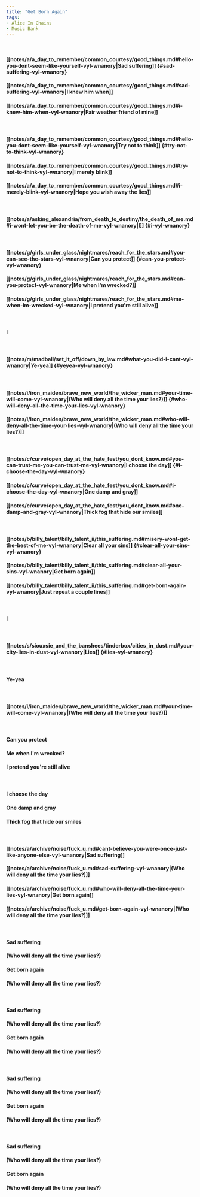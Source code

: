 ```yaml
---
title: "Get Born Again"
tags:
- Alice In Chains
- Music Bank
---
```

&nbsp;
#### [[notes/a/a_day_to_remember/common_courtesy/good_things.md#hello-you-dont-seem-like-yourself-vyl-wnanory|Sad suffering]] {#sad-suffering-vyl-wnanory}
#### [[notes/a/a_day_to_remember/common_courtesy/good_things.md#sad-suffering-vyl-wnanory|I knew him when]]
#### [[notes/a/a_day_to_remember/common_courtesy/good_things.md#i-knew-him-when-vyl-wnanory|Fair weather friend of mine]]
&nbsp;
#### [[notes/a/a_day_to_remember/common_courtesy/good_things.md#hello-you-dont-seem-like-yourself-vyl-wnanory|Try not to think]] {#try-not-to-think-vyl-wnanory}
#### [[notes/a/a_day_to_remember/common_courtesy/good_things.md#try-not-to-think-vyl-wnanory|I merely blink]]
#### [[notes/a/a_day_to_remember/common_courtesy/good_things.md#i-merely-blink-vyl-wnanory|Hope you wish away the lies]]
&nbsp;
#### [[notes/a/asking_alexandria/from_death_to_destiny/the_death_of_me.md#i-wont-let-you-be-the-death-of-me-vyl-wnanory|I]] {#i-vyl-wnanory}
&nbsp;
#### [[notes/g/girls_under_glass/nightmares/reach_for_the_stars.md#you-can-see-the-stars-vyl-wnanory|Can you protect]] {#can-you-protect-vyl-wnanory}
#### [[notes/g/girls_under_glass/nightmares/reach_for_the_stars.md#can-you-protect-vyl-wnanory|Me when I'm wrecked?]]
#### [[notes/g/girls_under_glass/nightmares/reach_for_the_stars.md#me-when-im-wrecked-vyl-wnanory|I pretend you're still alive]]
&nbsp;
#### I
&nbsp;
#### [[notes/m/madball/set_it_off/down_by_law.md#what-you-did-i-cant-vyl-wnanory|Ye-yea]] {#yeyea-vyl-wnanory}
&nbsp;
#### [[notes/i/iron_maiden/brave_new_world/the_wicker_man.md#your-time-will-come-vyl-wnanory|(Who will deny all the time your lies?)]] {#who-will-deny-all-the-time-your-lies-vyl-wnanory}
#### [[notes/i/iron_maiden/brave_new_world/the_wicker_man.md#who-will-deny-all-the-time-your-lies-vyl-wnanory|(Who will deny all the time your lies?)]]
&nbsp;
#### [[notes/c/curve/open_day_at_the_hate_fest/you_dont_know.md#you-can-trust-me-you-can-trust-me-vyl-wnanory|I choose the day]] {#i-choose-the-day-vyl-wnanory}
#### [[notes/c/curve/open_day_at_the_hate_fest/you_dont_know.md#i-choose-the-day-vyl-wnanory|One damp and gray]]
#### [[notes/c/curve/open_day_at_the_hate_fest/you_dont_know.md#one-damp-and-gray-vyl-wnanory|Thick fog that hide our smiles]]
&nbsp;
#### [[notes/b/billy_talent/billy_talent_ii/this_suffering.md#misery-wont-get-the-best-of-me-vyl-wnanory|Clear all your sins]] {#clear-all-your-sins-vyl-wnanory}
#### [[notes/b/billy_talent/billy_talent_ii/this_suffering.md#clear-all-your-sins-vyl-wnanory|Get born again]]
#### [[notes/b/billy_talent/billy_talent_ii/this_suffering.md#get-born-again-vyl-wnanory|Just repeat a couple lines]]
&nbsp;
#### I
&nbsp;
#### [[notes/s/siouxsie_and_the_banshees/tinderbox/cities_in_dust.md#your-city-lies-in-dust-vyl-wnanory|Lies]] {#lies-vyl-wnanory}
&nbsp;
#### Ye-yea
&nbsp;
#### [[notes/i/iron_maiden/brave_new_world/the_wicker_man.md#your-time-will-come-vyl-wnanory|(Who will deny all the time your lies?)]]
&nbsp;
#### Can you protect
#### Me when I'm wrecked?
#### I pretend you're still alive
&nbsp;
#### I choose the day
#### One damp and gray
#### Thick fog that hide our smiles
&nbsp;
#### [[notes/a/archive/noise/fuck_u.md#cant-believe-you-were-once-just-like-anyone-else-vyl-wnanory|Sad suffering]]
#### [[notes/a/archive/noise/fuck_u.md#sad-suffering-vyl-wnanory|(Who will deny all the time your lies?)]]
#### [[notes/a/archive/noise/fuck_u.md#who-will-deny-all-the-time-your-lies-vyl-wnanory|Get born again]]
#### [[notes/a/archive/noise/fuck_u.md#get-born-again-vyl-wnanory|(Who will deny all the time your lies?)]]
&nbsp;
#### Sad suffering
#### (Who will deny all the time your lies?)
#### Get born again
#### (Who will deny all the time your lies?)
&nbsp;
#### Sad suffering
#### (Who will deny all the time your lies?)
#### Get born again
#### (Who will deny all the time your lies?)
&nbsp;
#### Sad suffering
#### (Who will deny all the time your lies?)
#### Get born again
#### (Who will deny all the time your lies?)
&nbsp;
#### Sad suffering
#### (Who will deny all the time your lies?)
#### Get born again
#### (Who will deny all the time your lies?)
